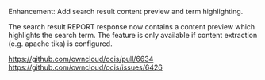 Enhancement: Add search result content preview and term highlighting.

The search result REPORT response now contains a content preview which highlights the search term.
The feature is only available if content extraction (e.g. apache tika) is configured.

https://github.com/owncloud/ocis/pull/6634
https://github.com/owncloud/ocis/issues/6426
